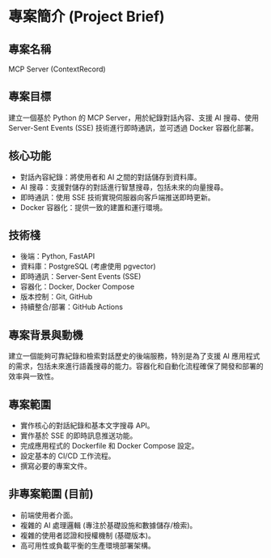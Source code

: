 # 專案簡介 (Project Brief)

## 專案名稱
MCP Server (ContextRecord)

## 專案目標
建立一個基於 Python 的 MCP Server，用於紀錄對話內容、支援 AI 搜尋、使用 Server-Sent Events (SSE) 技術進行即時通訊，並可透過 Docker 容器化部署。

## 核心功能
- 對話內容紀錄：將使用者和 AI 之間的對話儲存到資料庫。
- AI 搜尋：支援對儲存的對話進行智慧搜尋，包括未來的向量搜尋。
- 即時通訊：使用 SSE 技術實現伺服器向客戶端推送即時更新。
- Docker 容器化：提供一致的建置和運行環境。

## 技術棧
- 後端：Python, FastAPI
- 資料庫：PostgreSQL (考慮使用 pgvector)
- 即時通訊：Server-Sent Events (SSE)
- 容器化：Docker, Docker Compose
- 版本控制：Git, GitHub
- 持續整合/部署：GitHub Actions

## 專案背景與動機
建立一個能夠可靠紀錄和檢索對話歷史的後端服務，特別是為了支援 AI 應用程式的需求，包括未來進行語義搜尋的能力。容器化和自動化流程確保了開發和部署的效率與一致性。

## 專案範圍
- 實作核心的對話紀錄和基本文字搜尋 API。
- 實作基於 SSE 的即時訊息推送功能。
- 完成應用程式的 Dockerfile 和 Docker Compose 設定。
- 設定基本的 CI/CD 工作流程。
- 撰寫必要的專案文件。

## 非專案範圍 (目前)
- 前端使用者介面。
- 複雜的 AI 處理邏輯 (專注於基礎設施和數據儲存/檢索)。
- 複雜的使用者認證和授權機制 (基礎版本)。
- 高可用性或負載平衡的生產環境部署架構。 